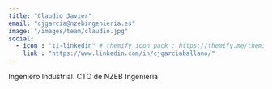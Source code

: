 ```yaml
---
title: "Claudio Javier"
email: "cjgarcia@nzebingenieria.es"
image: "/images/team/claudio.jpg"
social:
  - icon : "ti-linkedin" # themify icon pack : https://themify.me/themify-icons
    link : "https://www.linkedin.com/in/cjgarciaballano/"
---
```


Ingeniero Industrial. CTO de NZEB Ingeniería.
